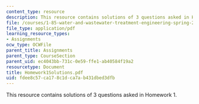 ```yaml
---
content_type: resource
description: This resource contains solutions of 3 questions asked in Homework 1.
file: /courses/1-85-water-and-wastewater-treatment-engineering-spring-2006/fdee8c57ca178c1dca7ab431dbed3dfb_Homework1Solutions.pdf
file_type: application/pdf
learning_resource_types:
- Assignments
ocw_type: OCWFile
parent_title: Assignments
parent_type: CourseSection
parent_uid: ec4043bb-731c-0e59-ffe1-ab40584f19a2
resourcetype: Document
title: Homework1Solutions.pdf
uid: fdee8c57-ca17-8c1d-ca7a-b431dbed3dfb
---
```

This resource contains solutions of 3 questions asked in Homework 1.

